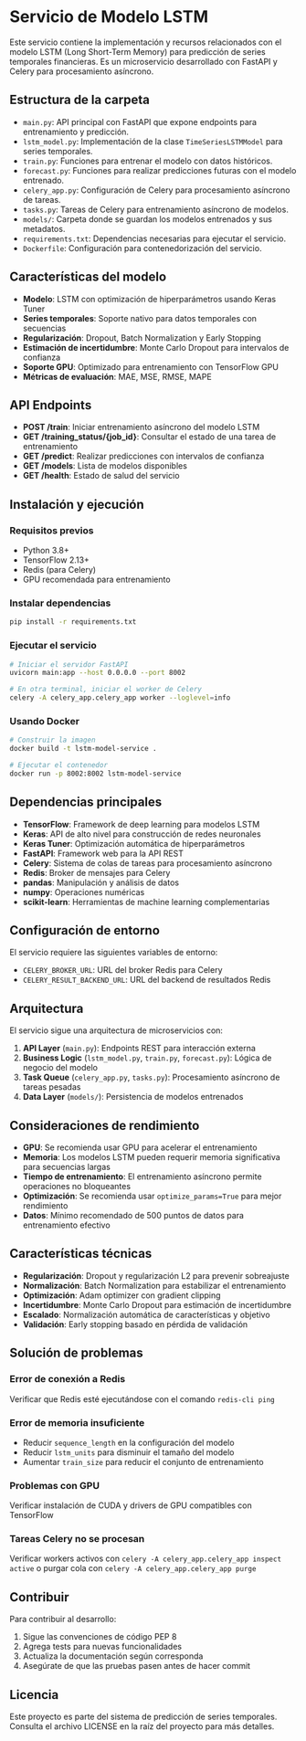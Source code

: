 # Servicio de Modelo LSTM

Este servicio contiene la implementación y recursos relacionados con el modelo LSTM (Long Short-Term Memory) para predicción de series temporales financieras. Es un microservicio desarrollado con FastAPI y Celery para procesamiento asíncrono.

## Estructura de la carpeta

- `main.py`: API principal con FastAPI que expone endpoints para entrenamiento y predicción.
- `lstm_model.py`: Implementación de la clase `TimeSeriesLSTMModel` para series temporales.
- `train.py`: Funciones para entrenar el modelo con datos históricos.
- `forecast.py`: Funciones para realizar predicciones futuras con el modelo entrenado.
- `celery_app.py`: Configuración de Celery para procesamiento asíncrono de tareas.
- `tasks.py`: Tareas de Celery para entrenamiento asíncrono de modelos.
- `models/`: Carpeta donde se guardan los modelos entrenados y sus metadatos.
- `requirements.txt`: Dependencias necesarias para ejecutar el servicio.
- `Dockerfile`: Configuración para contenedorización del servicio.

## Características del modelo

- **Modelo**: LSTM con optimización de hiperparámetros usando Keras Tuner
- **Series temporales**: Soporte nativo para datos temporales con secuencias
- **Regularización**: Dropout, Batch Normalization y Early Stopping
- **Estimación de incertidumbre**: Monte Carlo Dropout para intervalos de confianza
- **Soporte GPU**: Optimizado para entrenamiento con TensorFlow GPU
- **Métricas de evaluación**: MAE, MSE, RMSE, MAPE

## API Endpoints

- **POST /train**: Iniciar entrenamiento asíncrono del modelo LSTM
- **GET /training_status/{job_id}**: Consultar el estado de una tarea de entrenamiento
- **GET /predict**: Realizar predicciones con intervalos de confianza
- **GET /models**: Lista de modelos disponibles
- **GET /health**: Estado de salud del servicio

## Instalación y ejecución

### Requisitos previos
- Python 3.8+
- TensorFlow 2.13+
- Redis (para Celery)
- GPU recomendada para entrenamiento

### Instalar dependencias
```bash
pip install -r requirements.txt
```

### Ejecutar el servicio
```bash
# Iniciar el servidor FastAPI
uvicorn main:app --host 0.0.0.0 --port 8002

# En otra terminal, iniciar el worker de Celery
celery -A celery_app.celery_app worker --loglevel=info
```

### Usando Docker
```bash
# Construir la imagen
docker build -t lstm-model-service .

# Ejecutar el contenedor
docker run -p 8002:8002 lstm-model-service
```
## Dependencias principales

- **TensorFlow**: Framework de deep learning para modelos LSTM
- **Keras**: API de alto nivel para construcción de redes neuronales
- **Keras Tuner**: Optimización automática de hiperparámetros
- **FastAPI**: Framework web para la API REST
- **Celery**: Sistema de colas de tareas para procesamiento asíncrono
- **Redis**: Broker de mensajes para Celery
- **pandas**: Manipulación y análisis de datos
- **numpy**: Operaciones numéricas
- **scikit-learn**: Herramientas de machine learning complementarias

## Configuración de entorno

El servicio requiere las siguientes variables de entorno:
- `CELERY_BROKER_URL`: URL del broker Redis para Celery
- `CELERY_RESULT_BACKEND_URL`: URL del backend de resultados Redis

## Arquitectura

El servicio sigue una arquitectura de microservicios con:

1. **API Layer** (`main.py`): Endpoints REST para interacción externa
2. **Business Logic** (`lstm_model.py`, `train.py`, `forecast.py`): Lógica de negocio del modelo
3. **Task Queue** (`celery_app.py`, `tasks.py`): Procesamiento asíncrono de tareas pesadas
4. **Data Layer** (`models/`): Persistencia de modelos entrenados

## Consideraciones de rendimiento

- **GPU**: Se recomienda usar GPU para acelerar el entrenamiento
- **Memoria**: Los modelos LSTM pueden requerir memoria significativa para secuencias largas
- **Tiempo de entrenamiento**: El entrenamiento asíncrono permite operaciones no bloqueantes
- **Optimización**: Se recomienda usar `optimize_params=True` para mejor rendimiento
- **Datos**: Mínimo recomendado de 500 puntos de datos para entrenamiento efectivo

## Características técnicas

- **Regularización**: Dropout y regularización L2 para prevenir sobreajuste
- **Normalización**: Batch Normalization para estabilizar el entrenamiento
- **Optimización**: Adam optimizer con gradient clipping
- **Incertidumbre**: Monte Carlo Dropout para estimación de incertidumbre
- **Escalado**: Normalización automática de características y objetivo
- **Validación**: Early stopping basado en pérdida de validación

## Solución de problemas

### Error de conexión a Redis
Verificar que Redis esté ejecutándose con el comando `redis-cli ping`

### Error de memoria insuficiente
- Reducir `sequence_length` en la configuración del modelo
- Reducir `lstm_units` para disminuir el tamaño del modelo
- Aumentar `train_size` para reducir el conjunto de entrenamiento

### Problemas con GPU
Verificar instalación de CUDA y drivers de GPU compatibles con TensorFlow

### Tareas Celery no se procesan
Verificar workers activos con `celery -A celery_app.celery_app inspect active` o purgar cola con `celery -A celery_app.celery_app purge`

## Contribuir

Para contribuir al desarrollo:

1. Sigue las convenciones de código PEP 8
2. Agrega tests para nuevas funcionalidades
3. Actualiza la documentación según corresponda
4. Asegúrate de que las pruebas pasen antes de hacer commit

## Licencia

Este proyecto es parte del sistema de predicción de series temporales. Consulta el archivo LICENSE en la raíz del proyecto para más detalles.